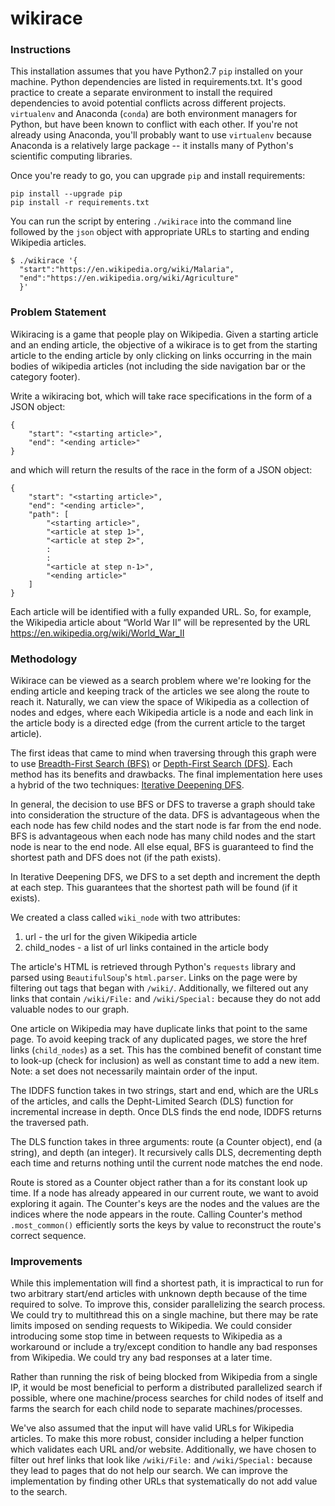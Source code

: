 # wikirace

### Instructions
This installation assumes that you have Python2.7 `pip` installed on your machine.
Python dependencies are listed in requirements.txt.
It's good practice to create a separate environment to install the required dependencies to avoid potential conflicts across different projects. `virtualenv` and Anaconda (`conda`) are both environment managers for Python, but have been known to conflict with each other. If you're not already using Anaconda, you'll probably want to use `virtualenv` because Anaconda is a relatively large package -- it installs many of Python's scientific computing libraries.

Once you're ready to go, you can upgrade `pip` and install requirements:
```
pip install --upgrade pip
pip install -r requirements.txt
```

You can run the script by entering `./wikirace` into the command line followed by the `json` object with appropriate URLs to starting and ending Wikipedia articles.
```
$ ./wikirace '{
  "start":"https://en.wikipedia.org/wiki/Malaria",
  "end":"https://en.wikipedia.org/wiki/Agriculture"
  }'
```

### Problem Statement
Wikiracing is a game that people play on Wikipedia. Given a starting article and an ending article, the objective of a wikirace is to get from the starting article to the ending article by only clicking on links occurring in the main bodies of wikipedia articles (not including the side navigation bar or the category footer).

Write a wikiracing bot, which will take race specifications in the form of a JSON object:

```
{
    "start": "<starting article>",
    "end": "<ending article>"
}
```

and which will return the results of the race in the form of a JSON object:

```
{
    "start": "<starting article>",
    "end": "<ending article>",
    "path": [
        "<starting article>",
        "<article at step 1>",
        "<article at step 2>",
        :
        :
        "<article at step n-1>",
        "<ending article>"
    ]
}
```

Each article will be identified with a fully expanded URL. So, for example, the Wikipedia article about “World War II” will be represented by the URL https://en.wikipedia.org/wiki/World_War_II

### Methodology
Wikirace can be viewed as a search problem where we're looking for the ending article and keeping track of the articles we see along the route to reach it. Naturally, we can view the space of Wikipedia as a collection of nodes and edges, where each Wikipedia article is a node and each link in the article body is a directed edge (from the current article to the target article).

The first ideas that came to mind when traversing through this graph were to use [Breadth-First Search (BFS)](https://en.wikipedia.org/wiki/Breadth-first_search) or [Depth-First Search (DFS)](https://en.wikipedia.org/wiki/Depth-first_search). Each method has its benefits and drawbacks. The final implementation here uses a hybrid of the two techniques: [Iterative Deepening DFS](https://en.wikipedia.org/wiki/Iterative_deepening_depth-first_search).

In general, the decision to use BFS or DFS to traverse a graph should take into consideration the structure of the data. DFS is advantageous when the each node has few child nodes and the start node is far from the end node. BFS is advantageous when each node has many child nodes and the start node is near to the end node. All else equal, BFS is guaranteed to find the shortest path and DFS does not (if the path exists).

In Iterative Deepening DFS, we DFS to a set depth and increment the depth at each step. This guarantees that the shortest path will be found (if it exists).

We created a class called `wiki_node` with two attributes:
1. url - the url for the given Wikipedia article
2. child_nodes - a list of url links contained in the article body

The article's HTML is retrieved through Python's `requests` library and parsed using `BeautifulSoup`'s `html.parser`. Links on the page were by filtering out tags that began with `/wiki/`. Additionally, we filtered out any links that contain `/wiki/File:` and `/wiki/Special:` because they do not add valuable nodes to our graph.

One article on Wikipedia may have duplicate links that point to the same page. To avoid keeping track of any duplicated pages, we store the href links (`child_nodes`) as a set. This has the combined benefit of constant time to look-up (check for inclusion) as well as constant time to add a new item. Note: a set does not necessarily maintain order of the input.

The IDDFS function takes in two strings, start and end, which are the URLs of the articles, and calls the Depht-Limited Search (DLS) function for incremental increase in depth. Once DLS finds the end node, IDDFS returns the traversed path.

The DLS function takes in three arguments: route (a Counter object), end (a string), and depth (an integer). It recursively calls DLS, decrementing depth each time and returns nothing until the current node matches the end node.

Route is stored as a Counter object rather than a for its constant look up time. If a node has already appeared in our current route, we want to avoid exploring it again. The Counter's keys are the nodes and the values are the indices where the node appears in the route. Calling Counter's method `.most_common()` efficiently sorts the keys by value to reconstruct the route's correct sequence.


### Improvements
While this implementation will find a shortest path, it is impractical to run for two arbitrary start/end articles with unknown depth because of the time required to solve. To improve this, consider parallelizing the search process. We could try to multithread this on a single machine, but there may be rate limits imposed on sending requests to Wikipedia. We could consider introducing some stop time in between requests to Wikipedia as a workaround or include a try/except condition to handle any bad responses from Wikipedia. We could try any bad responses at a later time.

Rather than running the risk of being blocked from Wikipedia from a single IP, it would be most beneficial to perform a distributed parallelized search if possible, where one machine/process searches for child nodes of itself and farms the search for each child node to separate machines/processes.

We've also assumed that the input will have valid URLs for Wikipedia articles. To make this more robust, consider including a helper function which validates each URL and/or website. Additionally, we have chosen to filter out href links that look like `/wiki/File:` and `/wiki/Special:` because they lead to pages that do not help our search. We can improve the implementation by finding other URLs that systematically do not add value to the search.
